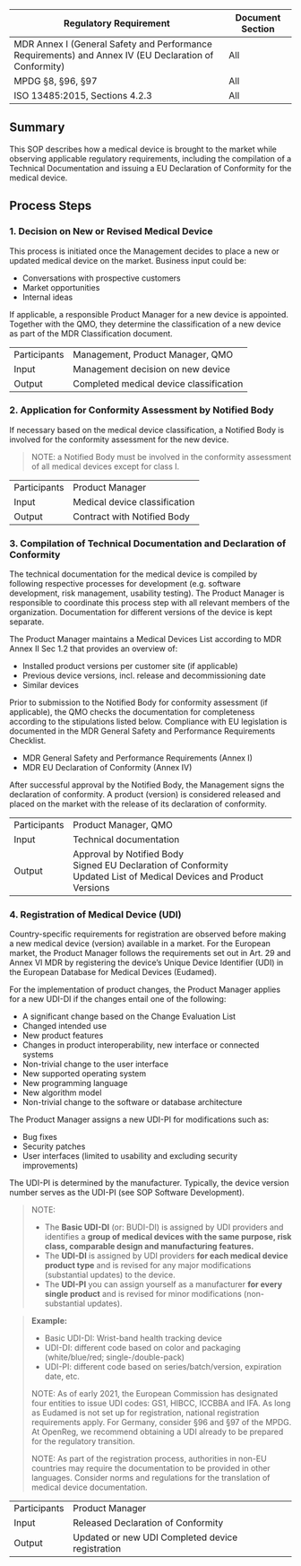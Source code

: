 | Regulatory Requirement                                                                                                                    | Document Section |
|-------------------------------------------------------------------------------------------------------------------------------------------|------------------|
| MDR Annex I (General Safety and Performance Requirements) and Annex IV (EU Declaration of Conformity)                                     | All              |
| MPDG §8, §96, §97                                                                                                                         | All              |
| ISO 13485:2015, Sections 4.2.3                                                                                                            | All              |

## Summary

This SOP describes how a medical device is brought to the market while observing applicable regulatory
requirements, including the compilation of a Technical Documentation and issuing a EU Declaration of
Conformity for the medical device.

## Process Steps

### 1. Decision on New or Revised Medical Device

This process is initiated once the Management decides to place a new or updated medical device on the
market. Business input could be:

* Conversations with prospective customers
* Market opportunities
* Internal ideas

If applicable, a responsible Product Manager for a new device is appointed. Together with the QMO, they
determine the classification of a new device as part of the MDR Classification document.

|              |                                         |
|--------------|-----------------------------------------|
| Participants | Management, Product Manager, QMO        |
| Input        | Management decision on new device       |
| Output       | Completed medical device classification |

### 2. Application for Conformity Assessment by Notified Body

If necessary based on the medical device classification, a Notified Body is involved for the conformity
assessment for the new device.

> NOTE: a Notified Body must be involved in the conformity assessment of all medical devices except for class I.

|              |                               |
|--------------|-------------------------------|
| Participants | Product Manager               |
| Input        | Medical device classification |
| Output       | Contract with Notified Body   |

### 3. Compilation of Technical Documentation and Declaration of Conformity

The technical documentation for the medical device is compiled by following respective processes for
development (e.g. software development, risk management, usability testing). The Product Manager is
responsible to coordinate this process step with all relevant members of the organization. Documentation for
different versions of the device is kept separate.

The Product Manager maintains a Medical Devices List according to MDR Annex II Sec 1.2 that provides an overview of:
* Installed product versions per customer site (if applicable)
* Previous device versions, incl. release and decommissioning date
* Similar devices

Prior to submission to the Notified Body for conformity assessment (if applicable), the QMO checks the
documentation for completeness according to the stipulations listed below. Compliance with EU legislation is documented in the MDR General Safety and Performance Requirements Checklist.

* MDR General Safety and Performance Requirements (Annex I)
* MDR EU Declaration of Conformity (Annex IV)

After successful approval by the Notified Body, the Management signs the declaration of conformity. A product
(version) is considered released and placed on the market with the release of its declaration of conformity.

|              |                                                                                                                          |
|--------------|--------------------------------------------------------------------------------------------------------------------------|
| Participants | Product Manager, QMO                                                                                                     |
| Input        | Technical documentation                                                                                                  |
| Output       | Approval by Notified Body<br>Signed EU Declaration of Conformity<br>Updated List of Medical Devices and Product Versions |

### 4. Registration of Medical Device (UDI)

Country-specific requirements for registration are observed before making a new medical device (version) available in
a market. For the European market, the Product Manager follows the requirements set out in Art. 29 and Annex
VI MDR by registering the device’s Unique Device Identifier (UDI) in the European Database for Medical Devices
(Eudamed).

For the implementation of product changes, the Product Manager applies for a new UDI-DI if the changes entail
one of the following:

* A significant change based on the Change Evaluation List
* Changed intended use
* New product features
* Changes in product interoperability, new interface or connected systems
* Non-trivial change to the user interface
* New supported operating system
* New programming language
* New algorithm model
* Non-trivial change to the software or database architecture

The Product Manager assigns a new UDI-PI for modifications such as:

* Bug fixes
* Security patches
* User interfaces (limited to usability and excluding security improvements)

The UDI-PI is determined by the manufacturer. Typically, the device version number serves as the UDI-PI (see SOP Software Development).

> NOTE:
>
> * The **Basic UDI-DI** (or: BUDI-DI) is assigned by UDI providers and identifies a **group of medical devices
>   with the same purpose, risk class, comparable design and manufacturing features.**
> * The **UDI-DI** is assigned by UDI providers **for each medical device product type** and is revised for any
>   major modifications (substantial updates) to the device.
> * The **UDI-PI** you can assign yourself as a manufacturer **for every single product** and is revised for
>   minor modifications (non-substantial updates).

> **Example:**
>
> * Basic UDI-DI: Wrist-band health tracking device
> * UDI-DI: different code based on color and packaging (white/blue/red; single-/double-pack)
> * UDI-PI: different code based on series/batch/version, expiration date, etc.
>
> NOTE: As of early 2021, the European Commission has designated four entities to issue UDI codes: GS1, HIBCC,
> ICCBBA and IFA. As long as Eudamed is not set up for registration, national registration requirements
> apply. For Germany, consider §96 and §97 of the MPDG. At OpenReg, we recommend obtaining a UDI already to be
> prepared for the regulatory transition.
>
> NOTE: As part of the registration process, authorities in non-EU countries may require the documentation to
> be provided in other languages. Consider norms and regulations for the translation of medical device
> documentation.

|              |                                                  |
|--------------|--------------------------------------------------|
| Participants | Product Manager                                  |
| Input        | Released Declaration of Conformity               |
| Output       | Updated or new UDI Completed device registration |
